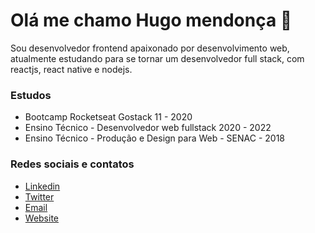 # Olá me chamo Hugo mendonça :wave:

Sou desenvolvedor frontend apaixonado por desenvolvimento web, atualmente estudando para se tornar um desenvolvedor full stack, com reactjs, react native e nodejs.

### Estudos

* Bootcamp Rocketseat Gostack 11 - 2020
* Ensino Técnico - Desenvolvedor web fullstack 2020 - 2022
* Ensino Técnico - Produção e Design para Web - SENAC - 2018

### Redes sociais e contatos

* [Linkedin](https://www.linkedin.com/in/hugo-costa-597760177/)
* [Twitter](https://twitter.com/hugo_mendonca9)
* [Email](mailto:contato@hugomendonca.net)
* [Website](https://hugomendonca.net)

